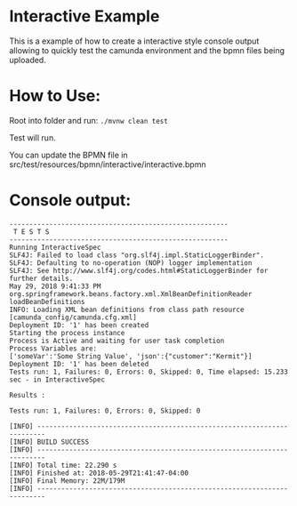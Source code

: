# Interactive Example

This is a example of how to create a interactive style console output allowing to quickly test the camunda environment and the bpmn files being uploaded.


# How to Use:

Root into folder and run: `./mvnw clean test`

Test will run.

You can update the BPMN file in src/test/resources/bpmn/interactive/interactive.bpmn



# Console output:

```console
-------------------------------------------------------
 T E S T S
-------------------------------------------------------
Running InteractiveSpec
SLF4J: Failed to load class "org.slf4j.impl.StaticLoggerBinder".
SLF4J: Defaulting to no-operation (NOP) logger implementation
SLF4J: See http://www.slf4j.org/codes.html#StaticLoggerBinder for further details.
May 29, 2018 9:41:33 PM org.springframework.beans.factory.xml.XmlBeanDefinitionReader loadBeanDefinitions
INFO: Loading XML bean definitions from class path resource [camunda_config/camunda.cfg.xml]
Deployment ID: '1' has been created
Starting the process instance
Process is Active and waiting for user task completion
Process Variables are:
['someVar':'Some String Value', 'json':{"customer":"Kermit"}]
Deployment ID: '1' has been deleted
Tests run: 1, Failures: 0, Errors: 0, Skipped: 0, Time elapsed: 15.233 sec - in InteractiveSpec

Results :

Tests run: 1, Failures: 0, Errors: 0, Skipped: 0

[INFO] ------------------------------------------------------------------------
[INFO] BUILD SUCCESS
[INFO] ------------------------------------------------------------------------
[INFO] Total time: 22.290 s
[INFO] Finished at: 2018-05-29T21:41:47-04:00
[INFO] Final Memory: 22M/179M
[INFO] ------------------------------------------------------------------------
```
